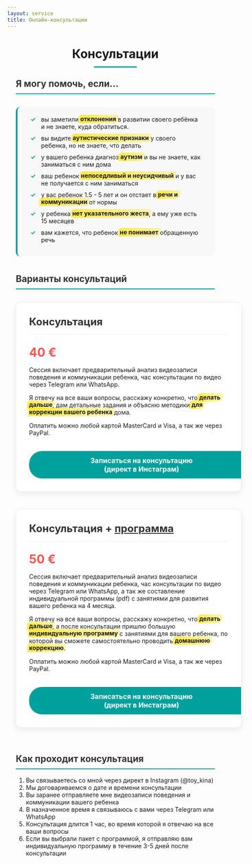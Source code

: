 ```yaml
---
layout: service
title: Онлайн-консультации
---
```


<style>
.consultation-container {
  max-width: 800px;
  margin: 0 auto;
  padding: 0 20px;
}

.section-title {
  border-bottom: 2px solid #00a09c;
  padding-bottom: 10px;
  color: #333;
  margin-top: 40px;
}

.page-title {
  text-align: center;
  position: relative;
  margin-bottom: 40px;
}

.page-title:after {
  content: "";
  position: absolute;
  bottom: -15px;
  left: 50%;
  width: 100px;
  height: 3px;
  background-color: #00a09c;
  transform: translateX(-50%);
}

.help-list {
  background-color: #f8f8f8;
  padding: 20px 30px;
  border-radius: 10px;
  border-left: 4px solid #00a09c;
  margin: 30px 0;
}

.help-list li {
  margin-bottom: 10px;
  list-style-type: none;
  position: relative;
  padding-left: 25px;
}

.help-list li:before {
  content: "✓";
  position: absolute;
  left: 0;
  color: #00a09c;
  font-weight: bold;
}

.consultation-cards {
  display: flex;
  flex-wrap: wrap;
  justify-content: space-between;
  margin: 30px 0;
  gap: 20px;
}

.consultation-card {
  flex: 1 0 100%;
  background: white;
  border-radius: 12px;
  overflow: hidden;
  box-shadow: 0 5px 15px rgba(0, 0, 0, 0.08);
  margin-bottom: 20px;
  padding: 30px;
  transition: transform 0.3s ease, box-shadow 0.3s ease;
  border: 1px solid #eee;
}

.consultation-card:hover {
  transform: translateY(-5px);
  box-shadow: 0 15px 30px rgba(0, 0, 0, 0.12);
}

.card-title {
  color: #333;
  margin-top: 0;
  font-size: 24px;
  border-bottom: 1px solid #eee;
  padding-bottom: 15px;
}

.price-tag {
  font-size: 28px;
  font-weight: bold;
  color: #ff5252;
  margin: 15px 0;
}

.highlight {
  background: linear-gradient(to right, rgba(255, 225, 0, 0.1), rgba(255, 225, 0, 0.7) 4%, rgba(255, 225, 0, 0.3));
  font-weight: bold;
  padding: 0.1em 0.4em;
  margin: 0 -0.4em;
  border-radius: 0.8em 0.3em;
  box-decoration-break: clone;
  -webkit-box-decoration-break: clone;
}

.consultation-button {
  display: inline-block;
  margin-top: 20px;
  padding: 12px 30px;
  background-color: #00a09c;
  color: white;
  font-weight: bold;
  text-align: center;
  text-decoration: none;
  border-radius: 30px;
  transition: all 0.3s ease;
  border: none;
  font-size: 16px;
  cursor: pointer;
  width: 100%;
}

.consultation-button:hover {
  background-color: #008b87;
  transform: translateY(-3px);
  box-shadow: 0 4px 10px rgba(0, 160, 156, 0.3);
}

@media (max-width: 768px) {
  .consultation-cards {
    flex-direction: column;
  }
  
  .consultation-card {
    flex: 1 0 100%;
  }
}
</style>

<div class="consultation-container">

<h1 class="page-title">Консультации</h1>

<h2 class="section-title">Я могу помочь, если...</h2>

<ul class="help-list">
  <li>вы заметили <span class="highlight">отклонения</span> в развитии своего ребёнка и не знаете, куда обратиться.</li>
  <li>вы видите <span class="highlight">аутистические признаки</span> у своего ребенка, но не знаете, что делать</li>
  <li>у вашего ребенка диагноз <span class="highlight">аутизм</span> и вы не знаете, как заниматься с ним дома</li>
  <li>ваш ребенок <span class="highlight">непоседливый и неусидчивый</span> и у вас не получается с ним заниматься</li>
  <li>у вас ребенок 1.5 - 5 лет и он отстает в <span class="highlight">речи и коммуникации</span> от нормы</li>
  <li>у ребенка <span class="highlight">нет указательного жеста</span>, а ему уже есть 15 месяцев</li>
  <li>вам кажется, что ребенок <span class="highlight">не понимает</span> обращенную речь</li>
</ul>

<h2 class="section-title">Варианты консультаций</h2>

<div class="consultation-cards">
  <div class="consultation-card">
    <h3 class="card-title">Консультация</h3>
    <p class="price-tag">40 €</p>
    <p>Сессия включает предварительный анализ видеозаписи поведения и коммуникации ребенка, час консультации по видео через Telegram или WhatsApp.</p>
    <p>Я отвечу на все ваши вопросы, расскажу конкретно, что <span class="highlight">делать дальше</span>, дам детальные задания и объясню методики <span class="highlight">для коррекции вашего ребенка</span> дома.</p>
    <p>Оплатить можно любой картой MasterCard и Visa, а так же через PayPal.</p>
    <a href="https://www.instagram.com/toy_kina/" class="consultation-button">Записаться на консультацию<br/>(директ в Инстаграм)</a>
  </div>
  
  <div class="consultation-card">
    <h3 class="card-title">Консультация + <u>программа</u></h3>
    <p class="price-tag">50 €</p>
    <p>Сессия включает предварительный анализ видеозаписи поведения и коммуникации ребенка, час консультации по видео через Telegram или WhatsApp, а так же составление индивидуальной программы (pdf) с занятиями для развития вашего ребенка на 4 месяца.</p>
    <p>Я отвечу на все ваши вопросы, расскажу конкретно, что <span class="highlight">делать дальше</span>, а после консультации пришлю большую <span class="highlight">индивидуальную программу</span> с занятиями для вашего ребенка, по которой вы сможете самостоятельно проводить <span class="highlight">домашнюю коррекцию</span>.</p>
    <p>Оплатить можно любой картой MasterCard и Visa, а так же через PayPal.</p>
    <a href="https://www.instagram.com/toy_kina/" class="consultation-button">Записаться на консультацию<br/>(директ в Инстаграм)</a>
  </div>
</div>

<h2 class="section-title">Как проходит консультация</h2>

<ol>
  <li>Вы связываетесь со мной через директ в Instagram (@toy_kina)</li>
  <li>Мы договариваемся о дате и времени консультации</li>
  <li>Вы заранее отправляете мне видеозаписи поведения и коммуникации вашего ребенка</li>
  <li>В назначенное время я связываюсь с вами через Telegram или WhatsApp</li>
  <li>Консультация длится 1 час, во время которой я отвечаю на все ваши вопросы</li>
  <li>Если вы выбрали пакет с программой, я отправляю вам индивидуальную программу в течение 3-5 дней после консультации</li>
</ol>

</div> 